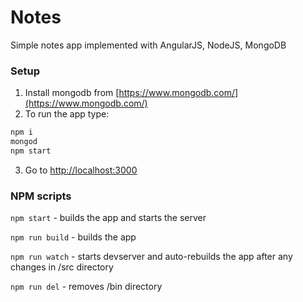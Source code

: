 # Notes
Simple notes app implemented with AngularJS, NodeJS, MongoDB

### Setup
1. Install mongodb from [https://www.mongodb.com/](https://www.mongodb.com/)
2. To run the app type:
```sh
npm i
mongod
npm start
```
3. Go to [http://localhost:3000](http://localhost:3000)

### NPM scripts
```npm start``` - builds the app and starts the server

```npm run build``` - builds the app

```npm run watch``` - starts devserver and auto-rebuilds the app after any changes in /src directory

```npm run del``` - removes /bin directory
